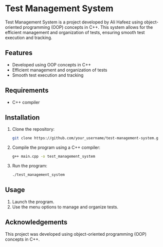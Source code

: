 # Test Management System

Test Management System is a project developed by Ali Hafeez using object-oriented programming (OOP) concepts in C++. This system allows for the efficient management and organization of tests, ensuring smooth test execution and tracking.

## Features

- Developed using OOP concepts in C++
- Efficient management and organization of tests
- Smooth test execution and tracking

## Requirements

- C++ compiler

## Installation

1. Clone the repository:

   ```bash
   git clone https://github.com/your_username/test-management-system.git
   ```

2. Compile the program using a C++ compiler:

   ```bash
   g++ main.cpp -o test_management_system
   ```

3. Run the program:

   ```bash
   ./test_management_system
   ```

## Usage

1. Launch the program.
2. Use the menu options to manage and organize tests.

## Acknowledgements

This project was developed using object-oriented programming (OOP) concepts in C++.
